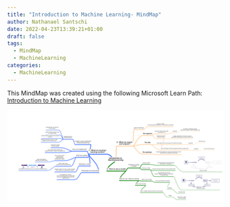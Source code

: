 ```yaml
---
title: "Introduction to Machine Learning- MindMap"
author: Nathanael Santschi
date: 2022-04-23T13:39:21+01:00
draft: false
tags:
  - MindMap
  - MachineLearning
categories:
  - MachineLearning
---
```


This MindMap was created using the following Microsoft Learn Path: [Introduction to Machine Learning](https://docs.microsoft.com/en-us/learn/paths/machine-learning-foundations-using-data-science/)

![Introduction to Machine Learning - MindMap](/images/IntroductionMachineLearning-MindMap.png "Preview")
